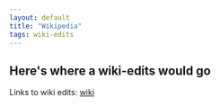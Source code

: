 ```yaml
---
layout: default
title: "Wikipedia"
tags: wiki-edits
---
```


## Here's where a wiki-edits would go

Links to wiki edits: [wiki](wikipedia.org)
